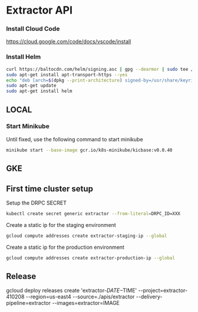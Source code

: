 # Extractor API

### Install Cloud Code

https://cloud.google.com/code/docs/vscode/install

### Install Helm

```bash
curl https://baltocdn.com/helm/signing.asc | gpg --dearmor | sudo tee /usr/share/keyrings/helm.gpg > /dev/null
sudo apt-get install apt-transport-https --yes
echo "deb [arch=$(dpkg --print-architecture) signed-by=/usr/share/keyrings/helm.gpg] https://baltocdn.com/helm/stable/debian/ all main" | sudo tee /etc/apt/sources.list.d/helm-stable-debian.list
sudo apt-get update
sudo apt-get install helm
```

## LOCAL

### Start Minikube

Until fixed, use the following command to start minikube

```bash
minikube start --base-image gcr.io/k8s-minikube/kicbase:v0.0.40
```

## GKE

## First time cluster setup

Setup the DRPC SECRET
```bash
kubectl create secret generic extractor --from-literal=DRPC_ID=XXX
```

Create a static ip for the staging environment
```bash
gcloud compute addresses create extractor-staging-ip --global
```

Create a static ip for the production environment
```bash
gcloud compute addresses create extractor-production-ip --global
```

## Release

gcloud deploy releases create 'extractor-$DATE-$TIME' --project=extractor-410208 --region=us-east4 --source=./apis/extractor --delivery-pipeline=extractor --images=extractor=IMAGE

